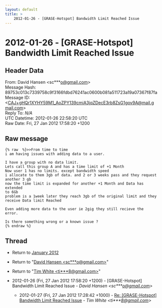 ```yaml
---
layout: default
title: >
    2012-01-26 - [GRASE-Hotspot] Bandwidth Limit Reached Issue
---
```


# 2012-01-26 - [GRASE-Hotspot] Bandwidth Limit Reached Issue

## Header Data

From: David Hansen \<sc***o@gmail.com\><br>
Message Hash: 89753c013c7339758c9f3166fdbd76241ac0600b081a511723a19a07367f87fa<br>
Message ID: \<CAJ+gHQr1XYHY59M1_AoZPY139cmiA3jqZDecE3rb8ZsG1gov9A@mail.gmail.com\><br>
Reply To: _N/A_<br>
UTC Datetime: 2012-01-26 22:58:20 UTC<br>
Raw Date: Fri, 27 Jan 2012 17:58:20 +1200<br>

## Raw message

```
{% raw  %}>>From time to time
i am having issues with adding data to a user.

I have a group with no data limit.
Lets call this group A and has a time limit of +1 Month
Now user 1 has no limits. except bandwidth speed
i allocate to them 3gb of data. and 2 or 3 weeks pass and they request
another 3 gb
now the time limit is expanded for another +1 Month and Data has extended
to 6Gb
problem is a 1week later they reach 3gb of the original limit and they
receive Data limit Reached

Even adding more data to the user ie 2gig they still recieve the error.

Is there something wrong or a known issue ?
{% endraw %}
```

## Thread

+ Return to [January 2012](/archive/2012/01)

+ Return to "[David Hansen <sc***o<span>@</span>gmail.com>](/authors/sc___o_at_gmail_com)"
+ Return to "[Tim White <ti***8<span>@</span>gmail.com>](/authors/ti___8_at_gmail_com)"

+ 2012-01-26 (Fri, 27 Jan 2012 17:58:20 +1200) - [GRASE-Hotspot] Bandwidth Limit Reached Issue - _David Hansen \<sc***o@gmail.com\>_
  + 2012-01-27 (Fri, 27 Jan 2012 17:28:42 +1000) - [Re: [GRASE-Hotspot] Bandwidth Limit Reached Issue](/archive/2012/01/1aebd93112a528f81e0f39b192fc5a133c14bed4a59ff2c774350ab06747db9e) - _Tim White \<ti***8@gmail.com\>_

